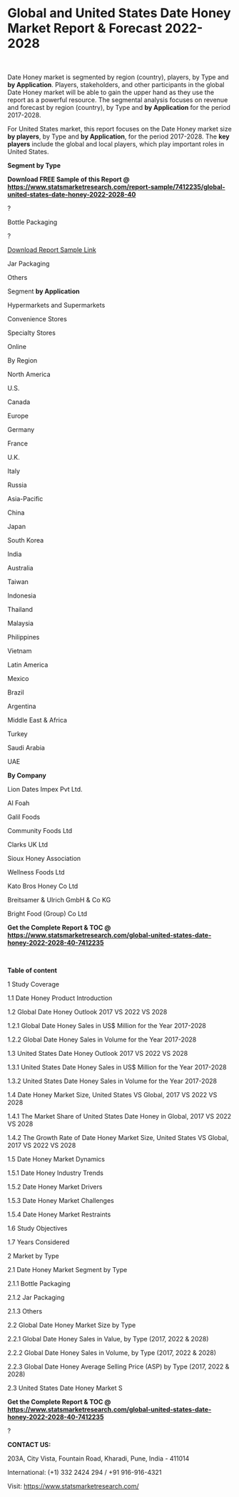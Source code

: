 <h1>Global and United States Date Honey Market Report & Forecast 2022-2028</h1><br/><p>Date Honey market is segmented by region (country), players, by Type and <strong>by Application</strong>. Players, stakeholders, and other participants in the global Date Honey market will be able to gain the upper hand as they use the report as a powerful resource. The segmental analysis focuses on revenue and forecast by region (country), by Type and <strong>by Application</strong> for the period 2017-2028.</p>
 
 
 
 <p>For United States market, this report focuses on the Date Honey market size <strong>by players</strong>, by Type and <strong>by Application</strong>, for the period 2017-2028. The <strong>key players</strong> include the global and local players, which play important roles in United States.</p>
 
 
 
 <p><strong>Segment by Type</strong></p>
 
 
 
 <div><b>Download FREE Sample of this Report @ <a href="https://www.statsmarketresearch.com/download-free-sample/7412235/global-united-states-date-honey-2022-2028-40">https://www.statsmarketresearch.com/report-sample/7412235/global-united-states-date-honey-2022-2028-40</a></b></div>
 
 
 
 <p>? </p>
 
 
 
 <p>Bottle Packaging</p>
 
 
 
 <p>? </p>
 
 
 
 <p><a href="https://www.statsmarketresearch.com/download-free-sample/7412235/global-united-states-date-honey-2022-2028-40">Download Report Sample Link</a></p>
 
 
 
 <p>Jar Packaging</p>
 
 
 
 <p>Others</p>
 
 
 
 <p>Segment <strong>by Application</strong></p>
 
 
 
 <p>Hypermarkets and Supermarkets</p>
 
 
 
 <p>Convenience Stores</p>
 
 
 
 <p>Specialty Stores</p>
 
 
 
 <p>Online</p>
 
 
 
 <p>By Region</p>
 
 
 
 <p>North America</p>
 
 
 
 <p>U.S.</p>
 
 
 
 <p>Canada</p>
 
 
 
 <p>Europe</p>
 
 
 
 <p>Germany</p>
 
 
 
 <p>France</p>
 
 
 
 <p>U.K.</p>
 
 
 
 <p>Italy</p>
 
 
 
 <p>Russia</p>
 
 
 
 <p>Asia-Pacific</p>
 
 
 
 <p>China</p>
 
 
 
 <p>Japan</p>
 
 
 
 <p>South Korea</p>
 
 
 
 <p>India</p>
 
 
 
 <p>Australia</p>
 
 
 
 <p>Taiwan</p>
 
 
 
 <p>Indonesia</p>
 
 
 
 <p>Thailand</p>
 
 
 
 <p>Malaysia</p>
 
 
 
 <p>Philippines</p>
 
 
 
 <p>Vietnam</p>
 
 
 
 <p>Latin America</p>
 
 
 
 <p>Mexico</p>
 
 
 
 <p>Brazil</p>
 
 
 
 <p>Argentina</p>
 
 
 
 <p>Middle East & Africa</p>
 
 
 
 <p>Turkey</p>
 
 
 
 <p>Saudi Arabia</p>
 
 
 
 <p>UAE</p>
 
 
 
 <p><strong>By Company</strong></p>
 
 
 
 <p>Lion Dates Impex Pvt Ltd.</p>
 
 
 
 <p>Al Foah</p>
 
 
 
 <p>Galil Foods</p>
 
 
 
 <p>Community Foods Ltd</p>
 
 
 
 <p>Clarks UK Ltd</p>
 
 
 
 <p>Sioux Honey Association</p>
 
 
 
 <p>Wellness Foods Ltd</p>
 
 
 
 <p>Kato Bros Honey Co Ltd</p>
 
 
 
 <p>Breitsamer & Ulrich GmbH & Co KG</p>
 
 
 
 <p>Bright Food (Group) Co Ltd</p>
 
 
 
 <div><b>Get the Complete Report & TOC @ <a href="https://www.statsmarketresearch.com/global-united-states-date-honey-2022-2028-40-7412235">https://www.statsmarketresearch.com/global-united-states-date-honey-2022-2028-40-7412235</a></b></div>
 
 
 
 <p><br />
 
 <b>Table of content</b></p>
 
 
 
 <p>1 Study Coverage<br />
 
 1.1 Date Honey Product Introduction<br />
 
 1.2 Global Date Honey Outlook 2017 VS 2022 VS 2028<br />
 
 1.2.1 Global Date Honey Sales in US$ Million for the Year 2017-2028<br />
 
 1.2.2 Global Date Honey Sales in Volume for the Year 2017-2028<br />
 
 1.3 United States Date Honey Outlook 2017 VS 2022 VS 2028<br />
 
 1.3.1 United States Date Honey Sales in US$ Million for the Year 2017-2028<br />
 
 1.3.2 United States Date Honey Sales in Volume for the Year 2017-2028<br />
 
 1.4 Date Honey Market Size, United States VS Global, 2017 VS 2022 VS 2028<br />
 
 1.4.1 The Market Share of United States Date Honey in Global, 2017 VS 2022 VS 2028<br />
 
 1.4.2 The Growth Rate of Date Honey Market Size, United States VS Global, 2017 VS 2022 VS 2028<br />
 
 1.5 Date Honey Market Dynamics<br />
 
 1.5.1 Date Honey Industry Trends<br />
 
 1.5.2 Date Honey Market Drivers<br />
 
 1.5.3 Date Honey Market Challenges<br />
 
 1.5.4 Date Honey Market Restraints<br />
 
 1.6 Study Objectives<br />
 
 1.7 Years Considered<br />
 
 2 Market by Type<br />
 
 2.1 Date Honey Market Segment by Type<br />
 
 2.1.1 Bottle Packaging<br />
 
 2.1.2 Jar Packaging<br />
 
 2.1.3 Others<br />
 
 2.2 Global Date Honey Market Size by Type<br />
 
 2.2.1 Global Date Honey Sales in Value, by Type (2017, 2022 & 2028)<br />
 
 2.2.2 Global Date Honey Sales in Volume, by Type (2017, 2022 & 2028)<br />
 
 2.2.3 Global Date Honey Average Selling Price (ASP) by Type (2017, 2022 & 2028)<br />
 
 2.3 United States Date Honey Market S</p>
 
 
 
 <div><b>Get the Complete Report & TOC @ <a href="https://www.statsmarketresearch.com/global-united-states-date-honey-2022-2028-40-7412235">https://www.statsmarketresearch.com/global-united-states-date-honey-2022-2028-40-7412235</a></b></div>
 
 
 
 <p>? </p>
 
 
 
 <p><b>CONTACT US:</b><br />
 
 203A, City Vista, Fountain Road, Kharadi, Pune, India - 411014<br />
 
 International: (+1) 332 2424 294 / +91 916-916-4321<br />
 
 Visit: <a href="https://www.statsmarketresearch.com/">https://www.statsmarketresearch.com/</a></p>